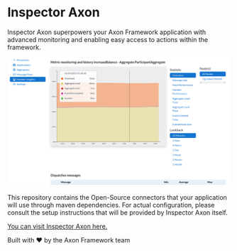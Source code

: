# Inspector Axon

Inspector Axon superpowers your Axon Framework application with advanced monitoring and enabling easy access to actions
within the framework.

![Screenshot of the handler performance screen](.github/img/screenshot_handler_performance.png)

This repository contains the Open-Source connectors that your application will use through maven dependencies.
For actual configuration, please consult the setup instructions that will be provided by Inspector Axon itself. 

[You can visit Inspector Axon here.](https://inspector.axoniq.io)

Built with ❤ by the Axon Framework team
